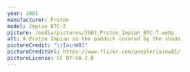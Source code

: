 ```yaml
---
year: 2001
manufacturer: Proton
model: Impian BTC-T
picture: /media/pictures/2001_Proton_Impian_BTC-T.webp
alt: A Proton Impian in the paddock covered by the shade.
pictureCredit: "\rIainW81"
pictureCreditUrl: https://www.flickr.com/people/iainw81/
pictureLicense: CC BY-SA 2.0
---
```

